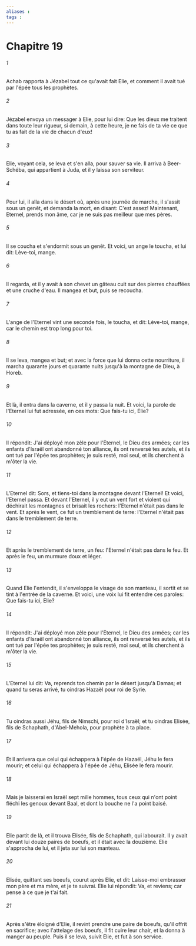 ```yaml
---
aliases : 
tags : 
---
```


# Chapitre 19

###### 1
Achab rapporta à Jézabel tout ce qu'avait fait Elie, et comment il avait tué par l'épée tous les prophètes.
###### 2
Jézabel envoya un messager à Elie, pour lui dire: Que les dieux me traitent dans toute leur rigueur, si demain, à cette heure, je ne fais de ta vie ce que tu as fait de la vie de chacun d'eux!
###### 3
Elie, voyant cela, se leva et s'en alla, pour sauver sa vie. Il arriva à Beer-Schéba, qui appartient à Juda, et il y laissa son serviteur.
###### 4
Pour lui, il alla dans le désert où, après une journée de marche, il s'assit sous un genêt, et demanda la mort, en disant: C'est assez! Maintenant, Eternel, prends mon âme, car je ne suis pas meilleur que mes pères.
###### 5
Il se coucha et s'endormit sous un genêt. Et voici, un ange le toucha, et lui dit: Lève-toi, mange.
###### 6
Il regarda, et il y avait à son chevet un gâteau cuit sur des pierres chauffées et une cruche d'eau. Il mangea et but, puis se recoucha.
###### 7
L'ange de l'Eternel vint une seconde fois, le toucha, et dit: Lève-toi, mange, car le chemin est trop long pour toi.
###### 8
Il se leva, mangea et but; et avec la force que lui donna cette nourriture, il marcha quarante jours et quarante nuits jusqu'à la montagne de Dieu, à Horeb.
###### 9
Et là, il entra dans la caverne, et il y passa la nuit. Et voici, la parole de l'Eternel lui fut adressée, en ces mots: Que fais-tu ici, Elie?
###### 10
Il répondit: J'ai déployé mon zèle pour l'Eternel, le Dieu des armées; car les enfants d'Israël ont abandonné ton alliance, ils ont renversé tes autels, et ils ont tué par l'épée tes prophètes; je suis resté, moi seul, et ils cherchent à m'ôter la vie.
###### 11
L'Eternel dit: Sors, et tiens-toi dans la montagne devant l'Eternel! Et voici, l'Eternel passa. Et devant l'Eternel, il y eut un vent fort et violent qui déchirait les montagnes et brisait les rochers: l'Eternel n'était pas dans le vent. Et après le vent, ce fut un tremblement de terre: l'Eternel n'était pas dans le tremblement de terre.
###### 12
Et après le tremblement de terre, un feu: l'Eternel n'était pas dans le feu. Et après le feu, un murmure doux et léger.
###### 13
Quand Elie l'entendit, il s'enveloppa le visage de son manteau, il sortit et se tint à l'entrée de la caverne. Et voici, une voix lui fit entendre ces paroles: Que fais-tu ici, Elie?
###### 14
Il répondit: J'ai déployé mon zèle pour l'Eternel, le Dieu des armées; car les enfants d'Israël ont abandonné ton alliance, ils ont renversé tes autels, et ils ont tué par l'épée tes prophètes; je suis resté, moi seul, et ils cherchent à m'ôter la vie.
###### 15
L'Eternel lui dit: Va, reprends ton chemin par le désert jusqu'à Damas; et quand tu seras arrivé, tu oindras Hazaël pour roi de Syrie.
###### 16
Tu oindras aussi Jéhu, fils de Nimschi, pour roi d'Israël; et tu oindras Elisée, fils de Schaphath, d'Abel-Mehola, pour prophète à ta place.
###### 17
Et il arrivera que celui qui échappera à l'épée de Hazaël, Jéhu le fera mourir; et celui qui échappera à l'épée de Jéhu, Elisée le fera mourir.
###### 18
Mais je laisserai en Israël sept mille hommes, tous ceux qui n'ont point fléchi les genoux devant Baal, et dont la bouche ne l'a point baisé.
###### 19
Elie partit de là, et il trouva Elisée, fils de Schaphath, qui labourait. Il y avait devant lui douze paires de boeufs, et il était avec la douzième. Elie s'approcha de lui, et il jeta sur lui son manteau.
###### 20
Elisée, quittant ses boeufs, courut après Elie, et dit: Laisse-moi embrasser mon père et ma mère, et je te suivrai. Elie lui répondit: Va, et reviens; car pense à ce que je t'ai fait.
###### 21
Après s'être éloigné d'Elie, il revint prendre une paire de boeufs, qu'il offrit en sacrifice; avec l'attelage des boeufs, il fit cuire leur chair, et la donna à manger au peuple. Puis il se leva, suivit Elie, et fut à son service.

